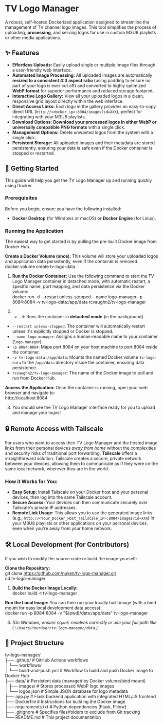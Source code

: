 # **TV Logo Manager**

A robust, self-hosted Dockerized application designed to streamline the management of TV channel logo images. This tool simplifies the process of uploading, **processing**, and serving logos for use in custom M3U8 playlists or other media applications.

## **✨ Features**

- **Effortless Uploads:** Easily upload single or multiple image files through a user-friendly web interface.
- **Automated Image Processing:** All uploaded images are automatically **resized to a consistent 4:3 aspect ratio** (using padding to ensure no part of your logo is ever cut off) and converted to highly optimized **WebP format** for superior performance and reduced storage footprint.
- **Interactive Logo Gallery:** View all your uploaded logos in a clean, responsive grid layout directly within the web interface.
- **Direct Access Links:** Each logo in the gallery provides an easy-to-copy direct URL (`http://<docker_ip>:8084/images?id=XXX`), perfect for integrating with your M3U8 playlists.
- **Download Options:** **Download your processed logos in either WebP or universally compatible PNG formats** with a single click.
- **Management Options:** Delete unwanted logos from the system with a single click.
- **Persistent Storage:** All uploaded images and their metadata are stored persistently, ensuring your data is safe even if the Docker container is stopped or restarted.

## **🚀 Getting Started**

This guide will help you get the TV Logo Manager up and running quickly using Docker.

### **Prerequisites**

Before you begin, ensure you have the following installed:

- **Docker Desktop** (for Windows or macOS) or **Docker Engine** (for Linux).

### **Running the Application**

The easiest way to get started is by pulling the pre-built Docker image from Docker Hub.

**Create a Docker Volume (once):** This volume will store your uploaded logos and application data persistently, even if the container is removed.  
docker volume create tv-logo-data

1. **Run the Docker Container:** Use the following command to start the TV Logo Manager container in detached mode, with automatic restart, a specific name, port mapping, and data persistence via the Docker volume:  
  docker run \-d \--restart unless-stopped \--name logo-manager \-p 8084:8084 \-v tv-logo-data:/app/data rcvaughn2/tv-logo-manager
  
2. - `-d`: Runs the container in **detached mode** (in the background).
  - `--restart unless-stopped`: The container will automatically restart unless it's explicitly stopped or Docker is stopped.
  - `--name logo-manager`: Assigns a human-readable name to your container (`logo-manager`).
  - `-p 8084:8084`: Maps port 8084 on your host machine to port 8084 inside the container.
  - `-v tv-logo-data:/app/data`: Mounts the named Docker volume `tv-logo-data` to the `/app/data` directory inside the container, ensuring data persistence.
  - `rcvaughn2/tv-logo-manager`: The name of the Docker image to pull and run from Docker Hub.

**Access the Application:** Once the container is running, open your web browser and navigate to:  
http://localhost:8084

3. You should see the TV Logo Manager interface ready for you to upload and manage your logos\!
  

## **🔒 Remote Access with Tailscale**

For users who want to access their TV Logo Manager and the hosted image links from their personal devices *away from home* without the complexities and security risks of traditional port forwarding, **Tailscale** offers a straightforward solution. Tailscale creates a secure, private network between your devices, allowing them to communicate as if they were on the same local network, wherever they are in the world.

### **How it Works for You:**

- **Easy Setup:** Install Tailscale on your Docker host and your personal devices, then log into the same Tailscale account.
- **Secure Access:** Your devices can then communicate securely over Tailscale's private IP addresses.
- **Remote Link Usage:** This allows you to use the generated image links (e.g., `http://<Your_Docker_Host_Tailscale_IP>:8084/images?id=XXX`) in your M3U8 playlists or other applications on your personal devices, even when you're away from your home network.

## **🛠️ Local Development (for Contributors)**

If you wish to modify the source code or build the image yourself:

**Clone the Repository:**  
git clone https://github.com/nuken/tv-logo-manager.git  
cd tv-logo-manager

1. **Build the Docker Image Locally:**  
  docker build \-t tv-logo-manager .
  

**Run the Local Image:** You can then run your locally built image (with a bind mount for easy local development data access):  
docker run \-p 8084:8084 \-v "$(pwd)/data:/app/data" tv-logo-manager

3. *(On Windows, ensure `$(pwd)` resolves correctly or use your full path like `C:/Users/YourUser/tv-logo-manager/data`.)*
  

## **📂 Project Structure**

tv-logo-manager/  
├── .github/ \# GitHub Actions workflows  
│ └── workflows/  
│ └── build-and-push.yml \# Workflow to build and push Docker image to Docker Hub  
├── data/ \# Persistent data (managed by Docker volume/bind mount)  
│ ├── images/ \# Stores processed WebP logo images  
│ └── logos.json \# Simple JSON database for logo metadata  
├── app.py \# Flask backend application with integrated HTML/JS frontend  
├── Dockerfile \# Instructions for building the Docker image  
├── requirements.txt \# Python dependencies (Flask, Pillow)  
├── .gitignore \# Specifies files/folders to exclude from Git tracking  
└── README.md \# This project documentation